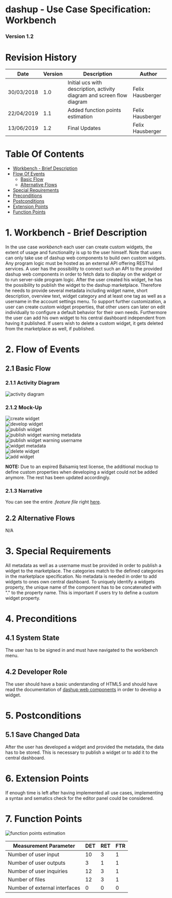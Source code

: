 # dashup - Use Case Specification: Workbench

### Version 1.2

# Revision History

| Date       | Version | Description                                                            | Author           |
|------------|---------|------------------------------------------------------------------------|------------------|
| 30/03/2018 | 1.0     | Initial ucs with description, activity diagram and screen flow diagram | Felix Hausberger |
| 22/04/2019 | 1.1     | Added function points estimation                                       | Felix Hausberger |
| 13/06/2019 | 1.2     | Final Updates                                                          | Felix Hausberger |

# Table Of Contents

- [Workbench - Brief Description](#1-workbench---brief-description) 
- [Flow Of Events](#2-flow-of-events)
    - [Basic Flow](#21-basic-flow)
    - [Alternative Flows](#22-alternative-flows)
- [Special Requirements](#3-special-requirements)
- [Preconditions](#4-preconditions)
- [Postconditions](#5-postconditions) 
- [Extension Points](#6-extension-points)
- [Function Points](#7-function-points)

# 1. Workbench - Brief Description
In the use case _workbench_ each user can create custom widgets, the extent of usage and functionality is up to the user 
himself. Note that users can only take use of dashup web components to build own custom widgets. Any program logic must 
be hosted as an external API offering RESTful services. A user has the possibility to connect such an API to the 
provided dashup web components in order to fetch data to display on the widget or to run server-side program logic. 
After the user created his widget, he has the possibility to publish the widget to the dashup marketplace. Therefore he 
needs to provide several metadata including widget name, short description, overview text, widget category and at least 
one tag as well as a username in the account settings menu. To support further customization, a user can create custom 
widget properties, that other users can later on edit individually to configure a default behavior for their own needs. 
Furthermore the user can add his own widget to his central dashboard independent from having it published. If users wish 
to delete a custom widget, it gets deleted from the marketplace as well, if published.

# 2. Flow of Events

## 2.1 Basic Flow

### 2.1.1 Activity Diagram

<img src="./activity_diagrams/workbench.png" alt="activity diagram" />

### 2.1.2 Mock-Up

<img src="./mockups/create_widget.png" alt="create widget" />
<br />
<img src="./mockups/develop_widget.png" alt="develop widget" />
<br />
<img src="./mockups/publish_widget.png" alt="publish widget" />
<br />
<img src="./mockups/publish_widget_warning_metadata.png" alt="publish widget warning metadata" />
<br />
<img src="./mockups/publish_widget_warning_username.png" alt="publish widget warning username" />
<br />
<img src="./mockups/widget_metadata.png" alt="widget metadata" />
<br />
<img src="./mockups/delete_widget.png" alt="delete widget" />
<br />
<img src="./mockups/add_widget.png" alt="add widget" />
<br />

__NOTE:__ Due to an expired Balsamiq test license, the additional mockup to define custom properties when developing a 
widget could not be added anymore. The rest has been updated accordingly.

### 2.1.3 Narrative
You can see the entire _.feature file_ right <a href="./narratives/workbench.feature">here</a>.

## 2.2 Alternative Flows
N/A

# 3. Special Requirements
All metadata as well as a username must be provided in order to publish a widget to the marketplace. The categories 
match to the defined categories in the marketplace specification. No metadata is needed in order to add widgets to ones 
own central dashboard. To uniquely identify a widgets property, the unique name of the component has to be concatenated 
with "." to the property name. This is important if users try to define a custom widget property.

# 4. Preconditions

## 4.1 System State
The user has to be signed in and must have navigated to the workbench menu.

## 4.2 Developer Role
The user should have a basic understanding of HTML5 and should have read the documentation of 
<a href="../widgets/components">dashup web components</a> in order to develop a widget.

# 5. Postconditions

## 5.1 Save Changed Data
After the user has developed a widget and provided the metadata, the data has to be stored. This is necessary to publish 
a widget or to add it to the central dashboard. 

# 6. Extension Points
If enough time is left after having implemented all use cases, implementing a syntax and sematics check for the editor 
panel could be considered.

# 7. Function Points

<img src="./function_points/workbench.png" alt="function points estimation" />
<br />

| Measurement Parameter         | DET | RET | FTR |
|-------------------------------|-----|-----|-----|
| Number of user input          | 10  | 3   | 1   |
| Number of user outputs        | 3   | 1   | 1   |
| Number of user inquiries      | 12  | 3   | 1   |
| Number of files               | 12  | 3   | 1   |
| Number of external interfaces | 0   | 0   | 0   |